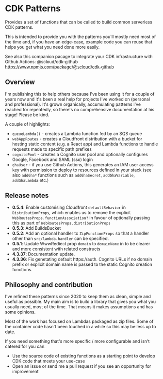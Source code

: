 # CDK Patterns

Provides a set of functions that can be called to build common serverless CDK patterns.

This is intended to provide you with the patterns you'll mostly need most of the time and, if you have an edge-case, example code you can reuse that helps you get what you need done more easily.

See also this companion pacage to integrate your CDK infrastructure with Github Actions: @scloud/cdk-github https://www.npmjs.com/package/@scloud/cdk-github

## Overview

I'm publishing this to help others because I've been using it for a couple of years now and it's been a real help for projects I've worked on (personal and professional). It's grown organically, accumulating patterns I've reached for repeatedly, so there's no comprehensive documentation at his stage! Please be kind.

A couple of highlights:

 * `queueLambda()` - creates a Lambda function fed by an SQS queue
 * `webAppRoutes` - creates a Cloudfront distribution with a bucket for hosting static content (e.g. a React app) and Lambda functions to handle requests made to specific path prefixes
 * `cognitoPool` - creates a Cognito user pool and optionally configures Google, Facebook and SAML (sso) login
 * `ghaUser` - if you use Github Actions, this generates an IAM user access key with permission to deploy to resources defined in your stack (see also `addGha*` functions such as `addGhaSecret`, `addGhaVariable`, `addGhaLambda` etc.)

## Release notes

 * **0.5.4**: Enable customising Cloudfront `defaultBehavior` in `DistributionProps`, which enables us to remove the explicit `WebRoutesProps.functionAssociation?` in favour of optionally passing this as part of `WebRoutesProps.distributionProps`
 * **0.5.3**: Add BuildsBucket
 * **0.5.2**: Add an optional handler to `ZipFunctionProps` so that a handler other than `src/lambda.handler` can be specified.
 * **0.5.1**: Update WwwRediect prop `domain` to `domainName` in to be clearer and more consistent with related constructs
 * **4.3.37**: Documentation update.
 * **4.3.36**: Fix genetating default https://auth.<zoneName> Cognito URLs if no domain prefix or explicit domain name is passed to the static Cognito creation functions.

## Philosophy and contribution

I've refined these patterns since 2020 to keep them as clean, simple and useful as possible. My main aim is to build a library that gives you what you usually need, most of the time. That means it makes assumptions and has some opinions.

Most of the work has focused on Lambdas packaged as zip files. Some of the container code hasn't been touched in a while so this may be less up to date.

If you need something that's more specific / more configurable and isn't catered for you can:

  * Use the source code of existing functions as a starting point to develop CDK code that meets your use-case
  * Open an issue or send me a pull request if you see an opportunity for improvement

